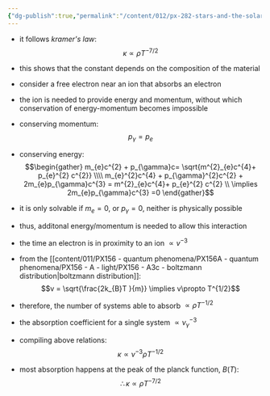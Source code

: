 ```yaml
---
{"dg-publish":true,"permalink":"/content/012/px-282-stars-and-the-solar-system/c-stellar-atmosphere/c9-sources-of-opacity/px-282-c9d-free-free-absorption/","noteIcon":"1","created":"2024-11-25T10:50:32.000+00:00","updated":"2024-12-22T14:56:15.978+00:00"}
---
```


- it follows *kramer's law*: 
$$\kappa \propto \rho T^{- 7/2}$$
- this shows that the constant depends on the composition of the material
- consider a free electron near an ion that absorbs an electron
- the ion is needed to provide energy and momentum, without which conservation of energy-momentum becomes impossible

- conserving momentum:
$$p_{\gamma}= p_{e}$$
- conserving energy:
$$\begin{gather}
 m_{e}c^{2} + p_{\gamma}c= \sqrt{m^{2}_{e}c^{4}+ p_{e}^{2} c^{2}} \\\\
 m_{e}^{2}c^{4} + p_{\gamma}^{2}c^{2} + 2m_{e}p_{\gamma}c^{3} = m^{2}_{e}c^{4}+ p_{e}^{2} c^{2} \\
\implies 2m_{e}p_{\gamma}c^{3} =0
\end{gather}$$
- it is only solvable if $m_{e}=0$, or $p_{\gamma}=0$, neither is physically possible
- thus, additonal energy/momentum is needed to allow this interaction

- the time an electron is in proximity to an ion $\propto v^{-3}$
- from the [[content/011/PX156 - quantum phenomena/PX156A - quantum phenomena/PX156 - A - light/PX156 - A3c - boltzmann distribution\|boltzmann distribution]]: 
$$v = \sqrt{\frac{2k_{B}T }{m}} \implies v\propto T^{1/2}$$
- therefore, the number of systems able to absorb $\propto \rho T^{-1/2}$
- the absorption coefficient for a single system $\propto \nu_\gamma^{-3}$
- compiling above relations:
$$\kappa \propto \nu^{-3}\rho T^{-1/2}$$
- most absorption happens at the peak of the planck function, $B(T):$
$$\therefore \kappa \propto \rho T^{-7/2}$$
